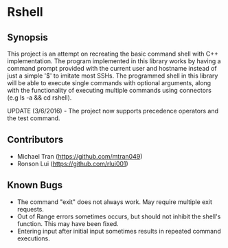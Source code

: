 Rshell
========

Synopsis
--------
This project is an attempt on recreating the basic command shell with C++ implementation. The program implemented in this library works by having a command prompt provided with the current user and hostname instead of just a simple '$' to imitate most SSHs. The programmed shell in this library will be able to execute single commands with optional arguments, along with the functionality of executing multiple commands using connectors (e.g ls -a && cd rshell). 

UPDATE (3/6/2016) - The project now supports precedence operators and the test command.

## Contributors

* Michael Tran (https://github.com/mtran049)
* Ronson Lui (https://github.com/rlui001)

## Known Bugs

* The command "exit" does not always work. May require multiple exit requests.
* Out of Range errors sometimes occurs, but should not inhibit the shell's function. This may have been fixed.
* Entering input after initial input sometimes results in repeated command executions.


